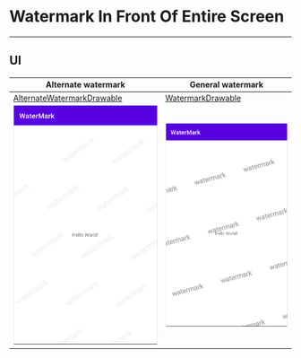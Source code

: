 # Watermark In Front Of Entire Screen
---

## UI 

Alternate watermark | General watermark
---|---
[AlternateWatermarkDrawable](/app/src/main/java/com/dev/watermark/AlternateWatermarkDrawable.kt) | [WatermarkDrawable](app/src/main/java/com/dev/watermark/WatermarkDrawable.kt)
![watermark_rotate_alternate.png](/screenshots/watermark_rotate_alternate.png) | ![watermark_rotate_alternate.png](/screenshots/watermark_rotate_general.png)

